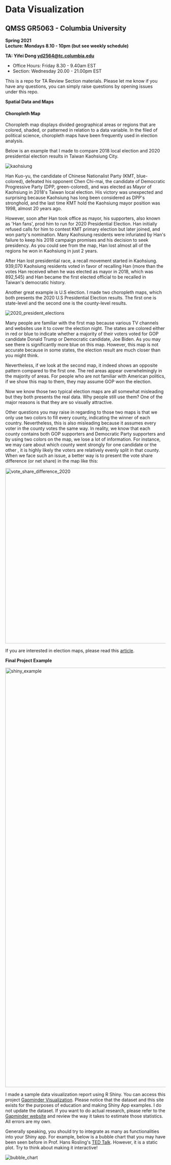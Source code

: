 Data Visualization
======================

QMSS GR5063 - Columbia University
--------------------------------

**Spring 2021**  
**Lecture: Mondays 8.10 - 10pm (but see weekly schedule)**  

**TA: Yifei Dong [yd2564@tc.columbia.edu](yd2564@tc.columbia.edu)**
  + Office Hours: Friday 8.30 - 9.40am EST
  + Section: Wednesday 20.00 - 21.00pm EST

This is a repo for TA Review Section materials. Please let me know if you have any
questions, you can simply raise questions by opening issues under this repo.

**Spatial Data and Maps**

#### Choropleth Map
Choropleth map displays divided geographical areas or regions that are colored, shaded,
or patterned in relation to a data variable. In the filed of political science, choropleth maps have been frequently used in election analysis.

Below is an example that I made to compare 2018 local election and 2020 presidential election results in Taiwan Kaohsiung City.

![kaohsiung](https://user-images.githubusercontent.com/38272447/106042058-94acee00-60aa-11eb-8956-c84a3bf767a8.png)

Han Kuo-yu, the candidate of Chinese Nationalist Party (KMT, blue-colored), defeated his opponent Chen Chi-mai, the candidate of Democratic Progressive Party (DPP, green-colored), and was elected as Mayor of Kaohsiung in 2018's Taiwan local election. His victory was unexpected and surprising because Kaohsiung has long been considered as DPP's stronghold, and the last time KMT hold the Kaohsiung mayor position was 1998, almost 20 years ago.

However, soon after Han took office as mayor, his supporters, also known as 'Han fans', prod him to run for 2020 Presidential Election. Han initially refused calls for him to contest KMT primary election but later joined, and won party's nomination. Many Kaohsiung residents were infuriated by Han's failure to keep his 2018 campaign promises and his decision to seek presidency. As you could see from the map, Han lost almost all of the regions he won in Kaohsiung in just 2 years.

After Han lost presidential race, a recall movement started in Kaohsiung. 939,070 Kaohsiung residents voted in favor of recalling Han (more than the votes Han received when he was elected as mayor in 2018, which was 892,545) and Han became the first elected official to be recalled in Taiwan's democratic history.

Another great example is U.S election. I made two choropleth maps, which both presents the 2020 U.S Presidential Election results. The first one is state-level and the second one is the county-level results.

![2020_president_elections](https://user-images.githubusercontent.com/38272447/106251764-62eb7280-61e3-11eb-8f30-273423a80bdf.png)

Many people are familiar with the first map because various TV channels and websites use it to cover the election night. The states are colored either in red or blue to indicate whether a majority of their voters voted for GOP candidate Donald Trump or Democratic candidate, Joe Biden. As you may see there is significantly more blue on this map. However, this map is not accurate because in some states, the election result are much closer than you might think.

Nevertheless, if we look at the second map, it indeed shows an opposite pattern compared to the first one. The red areas appear overwhelmingly in the majority of areas. For people who are not familiar with American politics, if we show this map to them, they may assume GOP won the election.

Now we know those two typical election maps are all somewhat misleading but they both presents the real data. Why people still use them? One of the major reasons is that they are so visually attractive.

Other questions you may raise in regarding to those two maps is that we only use two colors to fill every county, indicating the winner of each country. Nevertheless, this is also misleading because it assumes every voter in the county votes the same way. In reality, we know that each county contains both GOP supporters and Democratic Party supporters and by using two colors on the map, we lose a lot of information. For instance, we may care about which county went strongly for one candidate or the other , it is highly likely the voters are relatively evenly split in that county. When we face such an issue, a better way is to present the vote share difference (or net share) in the map like this:

<p aligh="center">
  <img width = '550' alt = "vote_share_difference_2020" src = "https://user-images.githubusercontent.com/38272447/106402415-58a1c200-63f7-11eb-86c3-2978663181af.png">
</p>

If you are interested in election maps, please read this [article](https://www.washingtonpost.com/graphics/politics/2016-election/how-election-maps-lie/).

**Final Project Example**

<img width="1316" alt="shiny_example" src="https://user-images.githubusercontent.com/38272447/105622382-3698b600-5ddf-11eb-91a0-82143dc0c960.png">

I made a sample data visualization report using R Shiny. You can access this project [Gapminder Visualization](https://rodericktung.shinyapps.io/gapminder_shiny/). Please notice that the dataset and this site exists for the
purposes of education and making Shiny App examples. I do not update the dataset. If
you want to do actual research, please refer to the [Gapminder website](https://www.gapminder.org/) and review the way it takes to estimate those statistics. All errors are my own.

Generally speaking, you should try to integrate as many as functionalities into your
Shiny app. For example, below is a bubble chart that you may have been seen before in Prof. Hans Rosling's [TED Talk](https://www.ted.com/talks/hans_rosling_the_best_stats_you_ve_ever_seen). However, it is a static plot. Try to think about making it interactive!

![bubble_chart](https://user-images.githubusercontent.com/38272447/105622389-4e703a00-5ddf-11eb-94b7-af18224b3073.png)
